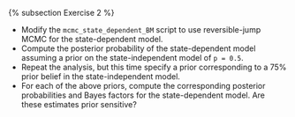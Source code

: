 {% subsection Exercise 2 %}
- Modify the `mcmc_state_dependent_BM` script to use reversible-jump MCMC for the state-dependent model.
- Compute the posterior probability of the state-dependent model assuming a prior on the state-independent model of `p = 0.5`.
- Repeat the analysis, but this time specify a prior corresponding to a $75\%$ prior belief in the state-independent model.
- For each of the above priors, compute the corresponding posterior probabilities and Bayes factors for the state-dependent model. Are these estimates prior sensitive?
